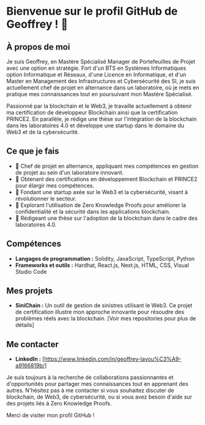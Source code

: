 # Bienvenue sur le profil GitHub de Geoffrey ! 👋

## À propos de moi

Je suis Geoffrey, en Mastère Spécialisé Manager de Portefeuilles de Projet avec une option en stratégie. Fort d'un BTS en Systèmes Informatiques option Informatique et Réseaux, d'une Licence en Informatique, et d'un Master en Management des Infrastructures et Cybersécurité des SI, je suis actuellement chef de projet en alternance dans un laboratoire, où je mets en pratique mes connaissances tout en poursuivant mon Mastère Spécialisé.

Passionné par la blockchain et le Web3, je travaille actuellement à obtenir ma certification de développeur Blockchain ainsi que la certification PRINCE2. En parallèle, je rédige une thèse sur l'intégration de la blockchain dans les laboratoires 4.0 et développe une startup dans le domaine du Web3 et de la cybersécurité.

## Ce que je fais

- 🔭 Chef de projet en alternance, appliquant mes compétences en gestion de projet au sein d'un laboratoire innovant.
- 🌱 Obtenant des certifications en développement Blockchain et PRINCE2 pour élargir mes compétences.
- 👯 Fondant une startup axée sur le Web3 et la cybersécurité, visant à révolutionner le secteur.
- 🤔 Explorant l'utilisation de Zero Knowledge Proofs pour améliorer la confidentialité et la sécurité dans les applications blockchain.
- 💬 Rédigeant une thèse sur l'adoption de la blockchain dans le cadre des laboratoires 4.0.

## Compétences

- **Langages de programmation :** Solidity, JavaScript, TypeScript, Python
- **Frameworks et outils :** Hardhat, React.js, Next.js, HTML, CSS, Visual Studio Code

## Mes projets

- **SiniChain :** Un outil de gestion de sinistres utilisant le Web3. Ce projet de certification illustre mon approche innovante pour résoudre des problèmes réels avec la blockchain. [Voir mes repositories pour plus de détails]

## Me contacter

- **LinkedIn :** [https://www.linkedin.com/in/geoffrey-lavou%C3%A9-a9166819b/]

Je suis toujours à la recherche de collaborations passionnantes et d'opportunités pour partager mes connaissances tout en apprenant des autres. N'hésitez pas à me contacter si vous souhaitez discuter de blockchain, de Web3, de cybersécurité, ou si vous avez besoin d'aide sur des projets liés à Zero Knowledge Proofs.

Merci de visiter mon profil GitHub !
